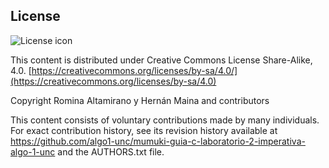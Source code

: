 ## License
![License icon](https://licensebuttons.net/l/by-sa/3.0/88x31.png)

This content is distributed under Creative Commons License Share-Alike, 4.0. [https://creativecommons.org/licenses/by-sa/4.0/](https://creativecommons.org/licenses/by-sa/4.0)

Copyright Romina Altamirano y Hernán Maina and contributors

This content consists of voluntary contributions made by many
individuals. For exact contribution history, see its revision history
available at https://github.com/algo1-unc/mumuki-guia-c-laboratorio-2-imperativa-algo-1-unc and the AUTHORS.txt file.

